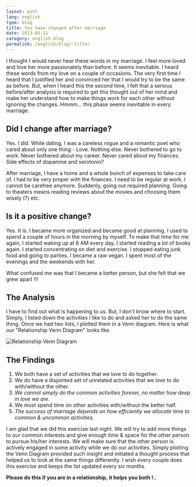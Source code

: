 ```yaml
---
layout: post
lang: english
type: blog
title: You have changed after marriage
date: 2013-05-11
category: english-blog
permalink: /english/blog/:title/
---
```


I thought I would never hear these words in my marriage. I feel more loved and love her more passionately than before. It seems inevitable. I heard these words from my love on a couple of occasions. The very first time I heard that I justified her and convinced her that I would try to be the same as before. But, when I heard this the second time, I felt that a serious before/after analysis is required to get this thought out of her mind and make her understand how to make things work for each other without ignoring the changes. Hmmm... this phase seems inevitable in every marriage.

## Did I change after marriage?

Yes. I did. While dating, I was a careless rogue and a romantic poet who cared about only one thing - Love. Nothing else. Never bothered to go to work. Never bothered about my career. Never cared about my finances. Side effects of dopamine and serotonin?

After marriage, I have a home and a whole bunch of expenses to take care of. I had to be very proper with the finances. I need to be regular at work. I cannot be carefree anymore. Suddenly, going out required planning. Going to theaters means reading reviews about the movies and choosing them wisely (?) etc.

## Is it a positive change?

Yes. It is. I became more organized and became good at planning. I used to spend a couple of hours in the morning by myself. To make that time for me again, I started waking up at 6 AM every day. I started reading a lot of books again. I started concentrating on diet and exercise. I stopped eating junk food and going to parties. I became a raw vegan. I spent most of the evenings and the weekends with her.

What confused me was that I became a better person, but she felt that we grew apart !!!

## The Analysis

I have to find out what is happening to us. But, I don't know where to start. Simply, I listed down the activities I like to do and asked her to do the same thing. Once we had two lists, I plotted them in a Venn diagram. Here is what our "Relationship Venn Diagram" looks like.

![Relationship Venn Diagram]({{site.english.blog.downloads}}/relationship-venn-diagram.jpg)

## The Findings

1. We both have a set of activities that we love to do together.
2. We do have a disjointed set of unrelated activities that we love to do with/without the other.
3. *We cannot simply do the common activities forever, no matter how deep in love we are.*
4. We must spend time on other activities with/without the better half.
5. *The success of marriage depends on how efficiently we allocate time to common & uncommon activities.*

I am glad that we did this exercise last night. We will try to add more things to our common interests and give enough time & space for the other person to pursue his/her interests. We will make sure that the other person is actively engaged in some activity while we do our activities. Simply plotting the Venn Diagram provided such insight and initiated a thought process that helped us to look at the same things differently. I wish every couple does this exercise and keeps the list updated every six months.

**Please do this if you are in a relationship, it helps you both !..**

